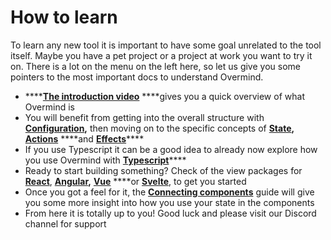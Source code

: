 # How to learn

To learn any new tool it is important to have some goal unrelated to the tool itself. Maybe you have a pet project or a project at work you want to try it on. There is a lot on the menu on the left here, so let us give you some pointers to the most important docs to understand Overmind.

* \*\*\*\*[**The introduction video**](https://youtu.be/82Aq_ujnBQw) ****gives you a quick overview of what Overmind is
* You will benefit from getting into the overall structure with [**Configuration**](core/structuring-the-app.md)**,** then moving on to the specific concepts of [**State**](core/defining-state.md)**,** [**Actions**](core/writing-application-logic.md) ****and [**Effects**](core/running-side-effects.md)\*\*\*\*
* If you use Typescript it can be a good idea to already now explore how you use Overmind with [**Typescript**](core/typescript.md)\*\*\*\*
* Ready to start building something? Check of the view packages for [**React**](views/react.md), [**Angular**](views/angular.md)**,** [**Vue**](views/vue.md) ****or [**Svelte**](views/svelte.md), to get you started
* Once you got a feel for it, the [**Connecting components**](guides-1/connecting-components.md) guide will give you some more insight into how you use your state in the components
* From here it is totally up to you! Good luck and please visit our Discord channel for support



